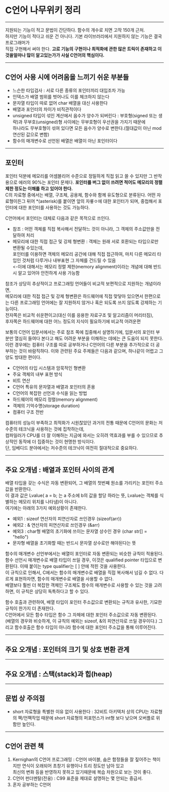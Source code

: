 # C언어 나무위키 정리
---
지원되는 기능이 적고 문법이 간단하다. 함수의 개수로 치면 고작 150개 근처.  
하지만 기능이 적다고 쉬운 건 아니다. 기본 라이브러리에서 지원하지 않는 기능은 결국 프로그래머가  
직접 구현해서 써야 한다. **고로 기능의 구현이나 최적화에 관한 많은 트릭이 존재하고 이것을얼마나 많이 알고있는가가 사실 C언어의 핵심이다.**  

---
C언어 사용 시에 어려움을 느끼기 쉬운 부분들
---
* 느슨한 타입검사 : 서로 다른 종류의 포인터끼리 대입조차 가능  
* 인덱스가 배열 범위를 벗어나도 이를 체크하지 않는다  
* 문자열 타입이 따로 없어 char 배열을 대신 사용한다  
* 배열과 포인터의 차이가 비직관적이다  
* unsigned 타입이 섞인 계산에서 음수가 양수가 되버린다 : 부호형(signed 또는 생략)과 무부호(unsigned)형 사이에는 무부호형이 우선권을 가지기 때문에  
                                                      하나라도 무부호형이 섞여 있다면 모든 음수가 양수로 변한다.(절대값이 아닌 mod 연산된 값으로 변함)  
* 함수의 매개변수로 선언된 배열은 배열이 아닌 포인터이다  

---
포인터
---
포인터 덕분에 메모리를 어셈블리어 수준으로 정밀하게 직접 읽고 쓸 수 있지만 그 반작용으로 에러의 90%는 포인터 문제다. **포인터를 버그 없이 쓰려면 적어도 메모리의 정렬 제한 정도는 이해를 하고 있어야 한다.**  
C의 자료형 중에서는 배열, 구조체, 공용체, 함수와 함께 유도형으로 분류된다. 어떤 자료형이든그 뒤어 *(asterisk)를 붙이면 앞의 자룧ㅇ에 대한 포인터가 되며, 중첩해서 포인터에 대한 포인터를 사용하는 것도 가능하다.

C언어에서 포인터는 대체로 다음과 같은 목적으로 쓰인다.
* 참조 : 어떤 객체를 직접 복사해서 전달하느 것이 아니라, 그 객체의 주소값만을 전달하여 처리  
* 메모리에 대한 직접 접근 및 강제 형변환 : 객체는 원래 서로 호환되는 타입으로만 변환될 수있는데,  
 포인터를 이용하면 객체의 메모리 공간에 대해 직접 접근하여, 마치 다른 메모리 타입인 것처럼 다루거나 내부표현 그 자체를 건드릴 수 있음  
 <-이에 대해서는 메모리 정렬 제한(memory alignment)이라는 개념에 대해 반드시 알고 있어야 안전하게 사용 가능함  
 
참조가 상당히 추상적이고 프로그래밍 언어들이 비교적 보편적으로 지원하는 개념이라면,  
메모리에 대한 직접 접근 및 강제 형변환은 하드웨어에 직접 맞닿아 있으면서 한편으로는 다른 프로그래밍 언어에는 잘 지원하지 않거나 혹은 되도록 쓰지 않도록 강제하는 기능이다.  
전자쪽은 비교적 쉬운편이고(대신 이를 응용한 자료구조 및 알고리즘이 머리터짐),  
후자쪽은 하드웨어에 대한 어느 정도의 지식이 필요하기에 비교적 어려운편  


보통의 C언어 입문서에서는 주로 참조 쪽에 집중해서 설명하기에, 입문서의 포인터 부분만 열심히 들여다 본다고 해도 어려운 부분을 이해하는 데에는 큰 도움이 되지 못한다.  
이런 경우에는 컴퓨터 구조를 따로 공부하거나 C언어의 다른 부분을 추가적으로 더 공부하는 것이 바람직하다. 이와 관련된 주요 주제들은 다음과 같으며, 하나같이 어렵고 그양도 방대한 편이다.  

* C언어의 타입 시스템과 암묵적인 형변환  
* 주요 객체의 내부 표현 방식  
* 비트 연산  
* C언어 특유의 문자열과 배열과 포인터의 혼용  
* C언어의 복잡한 선언과 수식을 읽는 방법  
* 하드웨어의 메모리 정렬(memory alignment)  
* 객체의 기억수명(storage duration)  
* 컴퓨터 구조 전반  
 
컴퓨터의 성능이 부족하고 최적화가 시원찮았던 과거의 전통 때문에 C언어의 문화는 저수준의 테크닉을 사용하는 것에 집착하는데,  
컴파일러가 CPU를 더 잘 이해하는 지금에 와서는 오히려 역효과를 부를 수 있으므로 추상적인 동작에 더 집중하는 것이 현명한 방식이다.  
단, 임베디드 분야에서는 저수준의 테크닉이 여전히 절대적으로 중요하다.


---
주요 오개념 : 배열과 포인터 사이의 관계
---
배열 타입을 갖는 수식은 자동 변환되어, 그 배열의 첫번째 원소를 가리키는 포인터 주소값을 반환한다.  
이 결과 값은 Lvalue( a = b; 는 a 주소에 b의 값을 할당 하라는 뜻, Lvalue는 객체를 식별하는 메모리 위치를 나타냄)이 아니다.  
여기에는 아래의 3가지 예외상황이 존재한다.  

* 예외1 : sizeof 연산자의 피연산자로 쓰인경우 (sizeof(arr))  
* 예외2 : & 연산자의 피연산자로 쓰인경우 (&arr)  
* 예외3 : char형 배열의 초기화에 쓰이는 문자열 상수인 경우 (char str[] = "hello")  
* 문자형 배열을 초기화할 때는 반드시 문자열 상수로만 해야된다는 뜻  
 

 
함수의 매개변수 선언부에서는 배열이 포인터로 자동 변환되는 비슷한 규칙이 적용된다.  
함수 선언시 매개변수로 배열 타입이 쓰일 경우, 이것은 qualified pointer 타입으로 변환된다. 이때 붙이는 type qualifier는 [ ] 안에 적힌 것을 사용한다.  
이 규칙으로 인해서, C에서는 함수의 매개변수로 배열을 직접 복사해서 넘길 수 없다. 다르게 표현하자면, 함수의 매개변수로 배열을 사용할 수 없다.  
배열보다 훨씬 더 복잡한 객체인 구조체도 함수의 매개변수로 사용할 수 있는 것을 고려하면, 이 규칙은 상당히 독특하다고 할 수 있다.  

함수 호출과 관련하여, 배열 타입이 포인터 주소값으로 변환되는 규칙과 유사한, 기묘한 규칙이 한가지 더 존재한다.  
C언어에서 모든 함수 타입은 함수 그 자체에 대한 포인터 주소값으로 자동 변환된다.
(배열의 경우와 비슷하게, 이 규칙의 예외는 sizeof, &의 피연산자로 쓰일 경우이다.) 그리고 함수호출은 함수 타입이 아니라 함수에 대한 포인터 주소값을 통해 이루어진다.  


---
주요 오개념 : 포인터의 크기 및 상호 변환 관계
---



---
주요 오개념 : 스택(stack)과 힙(heap)
---



---
문법 상 주의점
---
* short 자료형을 특별한 이유 없이 사용한다 : 32비트 아키텍처 상의 CPU는 자료형의 팩/언팩작업 때문에 short 자료형의 퍼포먼스가 int형 보다 낮으며 오버플로 위함만 높인다.
 


---
C언어 관련 책
---
1. Kernighan의 C언어 프로그래밍 : C언어 바이블, 숨은 함정들을 잘 짚어주는 책이지만 연식이 오래되어 초창기 유행이나 트리 정도만 남아 있고  
                                최신의 변화 등을 반영하지 못하고 있기때문에 복습 차원으로 보는 것이 좋다.  
2. C언어 펀더멘탈(전웅) : C99 표준을 제대로 설명하는 몇 안되는 중급서.  
3. 혼자 공부하는 C언어  
